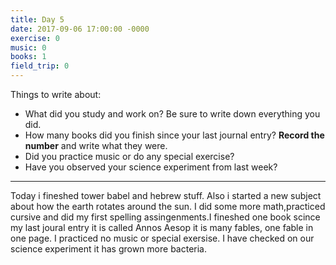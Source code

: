 ```yaml
---
title: Day 5
date: 2017-09-06 17:00:00 -0000
exercise: 0
music: 0
books: 1
field_trip: 0
---
```

Things to write about:

* What did you study and work on? Be sure to write down everything you did.
* How many books did you finish since your last journal entry? **Record the number** and write what they were.
* Did you practice music or do any special exercise?
* Have you observed your science experiment from last week?

***

Today i fineshed tower babel and hebrew stuff. Also i started a new subject about how the earth rotates around the sun. I did some more math,practiced cursive and did my first spelling assingenments.I fineshed one book scince my last joural entry it is called Annos Aesop it is many fables, one fable in one page. I practiced no music or special exersise. I have checked on our science experiment it has grown more bacteria.
